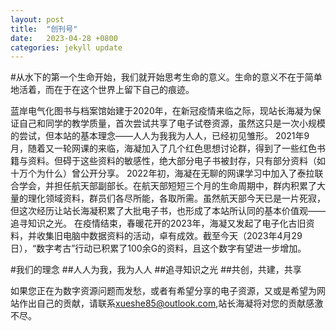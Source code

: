 ```yaml
---
layout: post
title:  "创刊号"
date:   2023-04-28 +0800
categories: jekyll update
---
```

#从水下的第一个生命开始，我们就开始思考生命的意义。生命的意义不在于简单地活着，而在于在这个世界上留下自己的痕迹。

蓝岸电气化图书与档案馆始建于2020年，在新冠疫情来临之际，现站长海凝为保证自己和同学的教学质量，首次尝试共享了电子试卷资源，虽然这只是一次小规模的尝试，但本站的基本理念——人人为我我为人人，已经初见雏形。
2021年9月，随着又一轮网课的来临，海凝加入了几个红色思想讨论群，得到了一些红色书籍与资料。但碍于这些资料的敏感性，绝大部分电子书被封存，只有部分资料（如十万个为什么）曾公开分享。
2022年初，海凝在无聊的网课学习中加入了泰拉联合学会，并担任航天部副部长。在航天部短短三个月的生命周期中，群内积累了大量的理化领域资料，群员们各尽所能，各取所需。虽然航天部今天已是一片死寂，但这次经历让站长海凝积累了大批电子书，也形成了本站所认同的基本价值观——追寻知识之光。
在疫情结束，春暖花开的2023年，海凝又发起了电子化古旧资料，并收集旧电脑中数据资料的活动，卓有成效。截至今天（2023年4月29日），“数字考古”行动已积累了100余G的资料，且这个数字有望进一步增加。

#我们的理念
##人人为我，我为人人
##追寻知识之光
##共创，共建，共享

如果您正在为数字资源问题而发愁，或者有希望分享的电子资源，又或是希望为网站作出自己的贡献，请联系[xueshe85@outlook.com][site-email],站长海凝将对您的贡献感激不尽。

[site-email]:xueshe85@outlook.com
